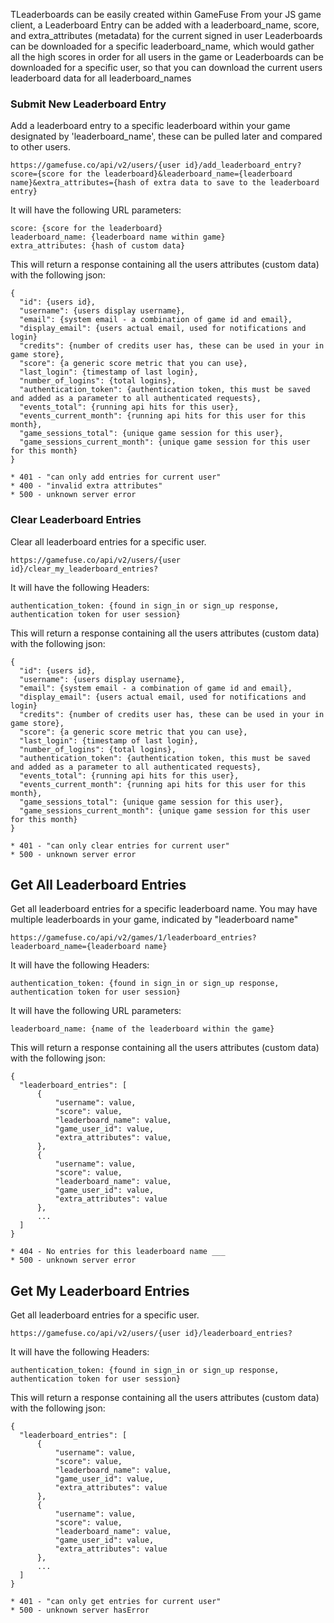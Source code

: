 TLeaderboards can be easily created within GameFuse From your JS game client, a Leaderboard Entry can be added with a leaderboard_name, score, and extra_attributes (metadata) for the current signed in user Leaderboards can be downloaded for a specific leaderboard_name, which would gather all the high scores in order for all users in the game or Leaderboards can be downloaded for a specific user, so that you can download the current users leaderboard data for all leaderboard_names

### Submit New Leaderboard Entry

Add a leaderboard entry to a specific leaderboard within your game designated by 'leaderboard_name', these can be pulled later and compared to other users.

```
https://gamefuse.co/api/v2/users/{user id}/add_leaderboard_entry?score={score for the leaderboard}&leaderboard_name={leaderboard name}&extra_attributes={hash of extra data to save to the leaderboard entry}

```

It will have the following URL parameters:

```
score: {score for the leaderboard}
leaderboard_name: {leaderboard name within game}
extra_attributes: {hash of custom data}

```

This will return a response containing all the users attributes (custom data) with the following json:

```
{
  "id": {users id},
  "username": {users display username},
  "email": {system email - a combination of game id and email},
  "display_email": {users actual email, used for notifications and login}
  "credits": {number of credits user has, these can be used in your in game store},
  "score": {a generic score metric that you can use},
  "last_login": {timestamp of last login},
  "number_of_logins": {total logins},
  "authentication_token": {authentication token, this must be saved and added as a parameter to all authenticated requests},
  "events_total": {running api hits for this user},
  "events_current_month": {running api hits for this user for this month},
  "game_sessions_total": {unique game session for this user},
  "game_sessions_current_month": {unique game session for this user for this month}
}

```

```
* 401 - "can only add entries for current user"
* 400 - "invalid extra attributes"
* 500 - unknown server error

```

### Clear Leaderboard Entries

Clear all leaderboard entries for a specific user.

```
https://gamefuse.co/api/v2/users/{user id}/clear_my_leaderboard_entries?

```

It will have the following Headers:

```
authentication_token: {found in sign_in or sign_up response, authentication token for user session}

```

This will return a response containing all the users attributes (custom data) with the following json:

```
{
  "id": {users id},
  "username": {users display username},
  "email": {system email - a combination of game id and email},
  "display_email": {users actual email, used for notifications and login}
  "credits": {number of credits user has, these can be used in your in game store},
  "score": {a generic score metric that you can use},
  "last_login": {timestamp of last login},
  "number_of_logins": {total logins},
  "authentication_token": {authentication token, this must be saved and added as a parameter to all authenticated requests},
  "events_total": {running api hits for this user},
  "events_current_month": {running api hits for this user for this month},
  "game_sessions_total": {unique game session for this user},
  "game_sessions_current_month": {unique game session for this user for this month}
}

```

```
* 401 - "can only clear entries for current user"
* 500 - unknown server error

```

## Get All Leaderboard Entries

Get all leaderboard entries for a specific leaderboard name. You may have multiple leaderboards in your game, indicated by "leaderboard name"

```
https://gamefuse.co/api/v2/games/1/leaderboard_entries?leaderboard_name={leaderboard name}

```

It will have the following Headers:

```
authentication_token: {found in sign_in or sign_up response, authentication token for user session}

```

It will have the following URL parameters:

```
leaderboard_name: {name of the leaderboard within the game}

```

This will return a response containing all the users attributes (custom data) with the following json:

```
{
  "leaderboard_entries": [
      {
          "username": value,
          "score": value,
          "leaderboard_name": value,
          "game_user_id": value,
          "extra_attributes": value,
      },
      {
          "username": value,
          "score": value,
          "leaderboard_name": value,
          "game_user_id": value,
          "extra_attributes": value
      },
      ...
  ]
}

```

```
* 404 - No entries for this leaderboard name ___
* 500 - unknown server error

```

## Get My Leaderboard Entries

Get all leaderboard entries for a specific user.

```
https://gamefuse.co/api/v2/users/{user id}/leaderboard_entries?

```

It will have the following Headers:

```
authentication_token: {found in sign_in or sign_up response, authentication token for user session}

```

This will return a response containing all the users attributes (custom data) with the following json:

```
{
  "leaderboard_entries": [
      {
          "username": value,
          "score": value,
          "leaderboard_name": value,
          "game_user_id": value,
          "extra_attributes": value
      },
      {
          "username": value,
          "score": value,
          "leaderboard_name": value,
          "game_user_id": value,
          "extra_attributes": value
      },
      ...
  ]
}

```

```
* 401 - "can only get entries for current user"
* 500 - unknown server hasError
```